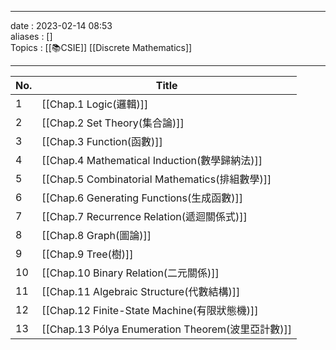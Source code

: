 ___
date : 2023-02-14 08:53<br>
aliases : []<br>
Topics : [[📚CSIE]] [[Discrete Mathematics]]
___

| No. | Title                                             |
| --- | ------------------------------------------------- |
| 1   | [[Chap.1 Logic(邏輯)]]                            |
| 2   | [[Chap.2 Set Theory(集合論)]]                     |
| 3   | [[Chap.3 Function(函數)]]                         |
| 4   | [[Chap.4 Mathematical Induction(數學歸納法)]]     |
| 5   | [[Chap.5 Combinatorial Mathematics(排組數學)]]    |
| 6   | [[Chap.6 Generating Functions(生成函數)]]         |
| 7   | [[Chap.7 Recurrence Relation(遞迴關係式)]]        |
| 8   | [[Chap.8 Graph(圖論)]]                            |
| 9   | [[Chap.9 Tree(樹)]]                               |
| 10  | [[Chap.10 Binary Relation(二元關係)]]             |
| 11  | [[Chap.11 Algebraic Structure(代數結構)]]         |
| 12  | [[Chap.12 Finite-State Machine(有限狀態機)]]      |
| 13  | [[Chap.13 Pólya Enumeration Theorem(波里亞計數)]] |

